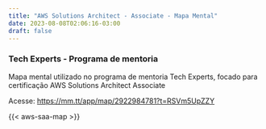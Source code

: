 ```yaml
---
title: "AWS Solutions Architect - Associate - Mapa Mental"
date: 2023-08-08T02:06:16-03:00
draft: false
---
```


### Tech Experts - Programa de mentoria

Mapa mental utilizado no programa de mentoria Tech Experts, focado para certificação AWS Solutions Architect Associate

Acesse: https://mm.tt/app/map/2922984781?t=RSVm5UpZZY

{{< aws-saa-map >}}
